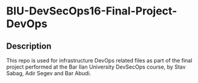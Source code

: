 # BIU-DevSecOps16-Final-Project-DevOps
## Description
This repo is used for infrastructure DevOps related files as part of the final project performed at the Bar Ilan University DevSecOps course, by Stav Sabag, Adir Segev and Bar Abudi.